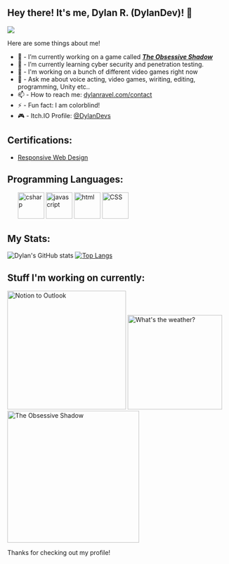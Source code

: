 ## **Hey there! It's me, Dylan R. (DylanDev)! 👋**
![](https://komarev.com/ghpvc/?username=DylanDevelops&label=Visitors+Count&color=brightgreen)

Here are some things about me!

- 🔭 - I’m currently working on a game called ***[The Obsessive Shadow](https://www.sleepydogstudios.net/the-obsessive-shadow)***
- 🌱 - I’m currently learning cyber security and penetration testing.
- 👯 - I'm working on a bunch of different video games right now
- 💬 - Ask me about voice acting, video games, wiriting, editing, programming, Unity etc..
- 📫 - How to reach me: [dylanravel.com/contact](https://www.dylanravel.com/contact)
- ⚡ - Fun fact: I am colorblind!
- 🎮 - Itch.IO Profile: [@DylanDevs](https://dylandevs.itch.io)

## Certifications:
- [Responsive Web Design](https://www.freecodecamp.org/certification/dylandev/responsive-web-design)

## Programming Languages:
<ul>
<img src="https://cdn-icons-png.flaticon.com/512/6132/6132221.png" width = '60' alt="csharp">
<img src="https://cdn-icons-png.flaticon.com/512/5968/5968292.png" width = '60' alt="javascript">
<img src="https://cdn-icons-png.flaticon.com/512/1051/1051277.png" width = '60' alt="html">
<img src="https://cdn-icons-png.flaticon.com/512/732/732190.png" width = '60' alt="CSS">
</ul>

## My Stats:
![Dylan's GitHub stats](https://github-readme-stats.vercel.app/api?username=DylanDevelops&show_icons=true&count_private=true&bg_color=30,e96443,904e95&title_color=fff&text_color=fff&icon_color=fff)
[![Top Langs](https://github-readme-stats.vercel.app/api/top-langs/?username=DylanDevelops&layout=compact&langs_count=8&bg_color=30,e96443,904e95&title_color=fff&text_color=fff)](https://github.com/anuraghazra/github-readme-stats)

## Stuff I'm working on currently:

<p align="left">
<img alt="Notion to Outlook" src="https://github.com/DylanDevelops/DylanDevelops/assets/48571264/482f545e-4ea8-4435-b1a2-4fda503adb83" height="270px" />
<img alt="What's the weather?" src="https://github.com/DylanDevelops/DylanDevelops/assets/48571264/083c2351-2d25-45cf-b900-c8510bd151c7" height="215px" />
<img alt="The Obsessive Shadow" src="https://user-images.githubusercontent.com/42051134/209449969-ddbcdcb2-d316-48fb-bbb2-e619275a7db3.png" height="300px" />
</p>

Thanks for checking out my profile!
